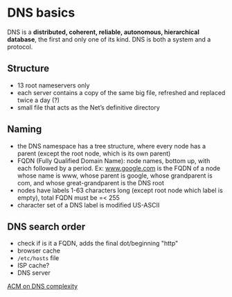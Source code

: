 # DNS basics

DNS is a **distributed, coherent, reliable, autonomous, hierarchical database**, the first and only one of its kind.
DNS is both a system and a protocol.

## Structure
- 13 root nameservers only
- each server contains a copy of the same big file, refreshed and replaced twice a day (?)
- small file that acts as the Net’s definitive directory

## Naming
- the DNS namespace has a tree structure, where every node has a parent (except the root node, which is its own parent)
- FQDN (Fully Qualified Domain Name): node names, bottom up, with each followed by a period.
Ex: www.google.com is the FQDN of a node whose name is www, whose parent is google, whose grandparent is com, and whose great-grandparent is the DNS root
- nodes have labels 1-63 characters long (except root node which label is empty), total FQDN must be =< 255
- character set of a DNS label is modified US-ASCII

## DNS search order
- check if is it a FQDN, adds the final dot/beginning "http"
- browser cache
- `/etc/hosts` file
- ISP cache?
- DNS server

[ACM on DNS complexity](https://queue.acm.org/detail.cfm?id=1242499)
